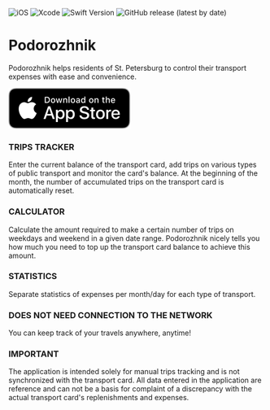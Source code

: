 ![iOS](https://img.shields.io/badge/iOS-11.0_or_later-green) 
![Xcode](https://img.shields.io/badge/Xcode-11-green)
![Swift Version](https://img.shields.io/badge/Swift-5-green)
![GitHub release (latest by date)](https://img.shields.io/github/v/release/Tolstyachok56/Podorozhnik?color=green)

# Podorozhnik
Podorozhnik helps residents of St. Petersburg to control their transport expenses with ease and convenience.

[![Download Podorozhnik on the AppStore](https://github.com/Tolstyachok56/Podorozhnik/blob/master/AppStoreDownload_US.svg)](https://apps.apple.com/app/%D0%BF%D0%BE%D0%B4%D0%BE%D1%80%D0%BE%D0%B6%D0%BD%D0%B8%D0%BA-%D1%83%D1%87%D0%B5%D1%82-%D0%BF%D0%BE%D0%B5%D0%B7%D0%B4%D0%BE%D0%BA/id1473444824)

### TRIPS TRACKER
Enter the current balance of the transport card, add trips on various types of public transport and monitor the card's balance. At the beginning of the month, the number of accumulated trips on the transport card is automatically reset.

### CALCULATOR
Calculate the amount required to make a certain number of trips on weekdays and weekend in a given date range. Podorozhnik nicely tells you how much you need to top up the transport card balance to achieve this amount.

### STATISTICS
Separate statistics of expenses per month/day for each type of transport.

### DOES NOT NEED CONNECTION TO THE NETWORK
You can keep track of your travels anywhere, anytime!

### IMPORTANT
The application is intended solely for manual trips tracking and is not synchronized with the transport card. All data entered in the application are reference and can not be a basis for complaint of a discrepancy with the actual transport card's replenishments and expenses.
